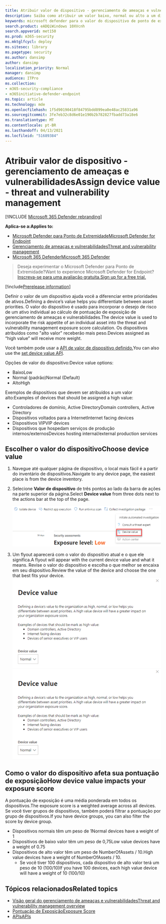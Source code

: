 ```yaml
---
title: Atribuir valor de dispositivo - gerenciamento de ameaças e vulnerabilidades
description: Saiba como atribuir um valor baixo, normal ou alto a um dispositivo para ajudá-lo a diferenciar entre prioridades de ativos.
keywords: microsoft defender para o valor do dispositivo de ponto de extremidade, o valor do dispositivo de gerenciamento de ameaças e vulnerabilidades, dispositivos de alto valor, pontuação de exposição do valor do dispositivo
search.product: eADQiWindows 10XVcnh
search.appverid: met150
ms.prod: m365-security
ms.mktglfcycl: deploy
ms.sitesec: library
ms.pagetype: security
ms.author: dansimp
author: dansimp
localization_priority: Normal
manager: dansimp
audience: ITPro
ms.collection:
- m365-security-compliance
- m365initiative-defender-endpoint
ms.topic: article
ms.technology: mde
ms.openlocfilehash: 1f5d90190418f84795bdd899ea0e48ac25831a96
ms.sourcegitcommit: 3fe7eb32c8d6e01e190b2b782827fbadd73a18e6
ms.translationtype: MT
ms.contentlocale: pt-BR
ms.lasthandoff: 04/13/2021
ms.locfileid: "51689384"
---
```

# <a name="assign-device-value---threat-and-vulnerability-management"></a><span data-ttu-id="86d7b-104">Atribuir valor de dispositivo - gerenciamento de ameaças e vulnerabilidades</span><span class="sxs-lookup"><span data-stu-id="86d7b-104">Assign device value - threat and vulnerability management</span></span>

[!INCLUDE [Microsoft 365 Defender rebranding](../../includes/microsoft-defender.md)]

<span data-ttu-id="86d7b-105">**Aplica-se a:**</span><span class="sxs-lookup"><span data-stu-id="86d7b-105">**Applies to:**</span></span>

- [<span data-ttu-id="86d7b-106">Microsoft Defender para Ponto de Extremidade</span><span class="sxs-lookup"><span data-stu-id="86d7b-106">Microsoft Defender for Endpoint</span></span>](https://go.microsoft.com/fwlink/?linkid=2154037)
- [<span data-ttu-id="86d7b-107">Gerenciamento de ameaças e vulnerabilidades</span><span class="sxs-lookup"><span data-stu-id="86d7b-107">Threat and vulnerability management</span></span>](next-gen-threat-and-vuln-mgt.md)
- [<span data-ttu-id="86d7b-108">Microsoft 365 Defender</span><span class="sxs-lookup"><span data-stu-id="86d7b-108">Microsoft 365 Defender</span></span>](https://go.microsoft.com/fwlink/?linkid=2118804)

> <span data-ttu-id="86d7b-109">Deseja experimentar o Microsoft Defender para Ponto de Extremidade?</span><span class="sxs-lookup"><span data-stu-id="86d7b-109">Want to experience Microsoft Defender for Endpoint?</span></span> [<span data-ttu-id="86d7b-110">Inscreva-se para uma avaliação gratuita.</span><span class="sxs-lookup"><span data-stu-id="86d7b-110">Sign up for a free trial.</span></span>](https://www.microsoft.com/microsoft-365/windows/microsoft-defender-atp?ocid=docs-wdatp-portaloverview-abovefoldlink)

[!include[Prerelease information](../../includes/prerelease.md)]

<span data-ttu-id="86d7b-111">Definir o valor de um dispositivo ajuda você a diferenciar entre prioridades de ativos.</span><span class="sxs-lookup"><span data-stu-id="86d7b-111">Defining a device’s value helps you differentiate between asset priorities.</span></span> <span data-ttu-id="86d7b-112">O valor do dispositivo é usado para incorporar o desejo de risco de um ativo individual ao cálculo de pontuação de exposição de gerenciamento de ameaças e vulnerabilidades.</span><span class="sxs-lookup"><span data-stu-id="86d7b-112">The device value is used to incorporate the risk appetite of an individual asset into the threat and vulnerability management exposure score calculation.</span></span> <span data-ttu-id="86d7b-113">Os dispositivos atribuídos como "alto valor" receberão mais peso.</span><span class="sxs-lookup"><span data-stu-id="86d7b-113">Devices assigned as “high value” will receive more weight.</span></span>

<span data-ttu-id="86d7b-114">Você também pode usar a [API de valor de dispositivo definido.](set-device-value.md)</span><span class="sxs-lookup"><span data-stu-id="86d7b-114">You can also use the [set device value API](set-device-value.md).</span></span>

<span data-ttu-id="86d7b-115">Opções de valor do dispositivo:</span><span class="sxs-lookup"><span data-stu-id="86d7b-115">Device value options:</span></span>

- <span data-ttu-id="86d7b-116">Baixo</span><span class="sxs-lookup"><span data-stu-id="86d7b-116">Low</span></span>
- <span data-ttu-id="86d7b-117">Normal (padrão)</span><span class="sxs-lookup"><span data-stu-id="86d7b-117">Normal (Default)</span></span>
- <span data-ttu-id="86d7b-118">Alto</span><span class="sxs-lookup"><span data-stu-id="86d7b-118">High</span></span>

<span data-ttu-id="86d7b-119">Exemplos de dispositivos que devem ser atribuídos a um valor alto:</span><span class="sxs-lookup"><span data-stu-id="86d7b-119">Examples of devices that should be assigned a high value:</span></span>

- <span data-ttu-id="86d7b-120">Controladores de domínio, Active Directory</span><span class="sxs-lookup"><span data-stu-id="86d7b-120">Domain controllers, Active Directory</span></span>
- <span data-ttu-id="86d7b-121">Dispositivos voltados para a Internet</span><span class="sxs-lookup"><span data-stu-id="86d7b-121">Internet facing devices</span></span>
- <span data-ttu-id="86d7b-122">Dispositivos VIP</span><span class="sxs-lookup"><span data-stu-id="86d7b-122">VIP devices</span></span>
- <span data-ttu-id="86d7b-123">Dispositivos que hospedam serviços de produção internos/externos</span><span class="sxs-lookup"><span data-stu-id="86d7b-123">Devices hosting internal/external production services</span></span>

## <a name="choose-device-value"></a><span data-ttu-id="86d7b-124">Escolher o valor do dispositivo</span><span class="sxs-lookup"><span data-stu-id="86d7b-124">Choose device value</span></span>

1. <span data-ttu-id="86d7b-125">Navegue até qualquer página de dispositivo, o local mais fácil é a partir do inventário de dispositivos.</span><span class="sxs-lookup"><span data-stu-id="86d7b-125">Navigate to any device page, the easiest place is from the device inventory.</span></span>

2. <span data-ttu-id="86d7b-126">Selecione **Valor de dispositivo** de três pontos ao lado da barra de ações na parte superior da página.</span><span class="sxs-lookup"><span data-stu-id="86d7b-126">Select **Device value** from three dots next to the actions bar at the top of the page.</span></span>

    ![Exemplo do menu suspenso valor do dispositivo.](images/tvm-device-value-dropdown.png)

3. <span data-ttu-id="86d7b-128">Um flyout aparecerá com o valor do dispositivo atual e o que ele significa.</span><span class="sxs-lookup"><span data-stu-id="86d7b-128">A flyout will appear with the current device value and what it means.</span></span> <span data-ttu-id="86d7b-129">Revise o valor do dispositivo e escolha o que melhor se encaixa em seu dispositivo.</span><span class="sxs-lookup"><span data-stu-id="86d7b-129">Review the value of the device and choose the one that best fits your device.</span></span>
<span data-ttu-id="86d7b-130">![Exemplo do flyout do valor do dispositivo.](images/tvm-device-value-flyout.png)</span><span class="sxs-lookup"><span data-stu-id="86d7b-130">![Example of the device value flyout.](images/tvm-device-value-flyout.png)</span></span>

## <a name="how-device-value-impacts-your-exposure-score"></a><span data-ttu-id="86d7b-131">Como o valor do dispositivo afeta sua pontuação de exposição</span><span class="sxs-lookup"><span data-stu-id="86d7b-131">How device value impacts your exposure score</span></span>

<span data-ttu-id="86d7b-132">A pontuação de exposição é uma média ponderada em todos os dispositivos.</span><span class="sxs-lookup"><span data-stu-id="86d7b-132">The exposure score is a weighted average across all devices.</span></span> <span data-ttu-id="86d7b-133">Se você tiver grupos de dispositivos, também poderá filtrar a pontuação por grupo de dispositivos.</span><span class="sxs-lookup"><span data-stu-id="86d7b-133">If you have device groups, you can also filter the score by device group.</span></span>

- <span data-ttu-id="86d7b-134">Dispositivos normais têm um peso de 1</span><span class="sxs-lookup"><span data-stu-id="86d7b-134">Normal devices have a weight of 1</span></span>
- <span data-ttu-id="86d7b-135">Dispositivos de baixo valor têm um peso de 0,75</span><span class="sxs-lookup"><span data-stu-id="86d7b-135">Low value devices have a weight of 0.75</span></span>
- <span data-ttu-id="86d7b-136">Dispositivos de alto valor têm um peso de NumberOfAssets / 10.</span><span class="sxs-lookup"><span data-stu-id="86d7b-136">High value devices have a weight of NumberOfAssets / 10.</span></span>
    - <span data-ttu-id="86d7b-137">Se você tiver 100 dispositivos, cada dispositivo de alto valor terá um peso de 10 (100/10)</span><span class="sxs-lookup"><span data-stu-id="86d7b-137">If you have 100 devices, each high value device will have a weight of 10 (100/10)</span></span>

## <a name="related-topics"></a><span data-ttu-id="86d7b-138">Tópicos relacionados</span><span class="sxs-lookup"><span data-stu-id="86d7b-138">Related topics</span></span>

- [<span data-ttu-id="86d7b-139">Visão geral do gerenciamento de ameaças e vulnerabilidades</span><span class="sxs-lookup"><span data-stu-id="86d7b-139">Threat and vulnerability management overview</span></span>](next-gen-threat-and-vuln-mgt.md)
- [<span data-ttu-id="86d7b-140">Pontuação de Exposição</span><span class="sxs-lookup"><span data-stu-id="86d7b-140">Exposure Score</span></span>](tvm-exposure-score.md)
- [<span data-ttu-id="86d7b-141">APIs</span><span class="sxs-lookup"><span data-stu-id="86d7b-141">APIs</span></span>](next-gen-threat-and-vuln-mgt.md#apis)